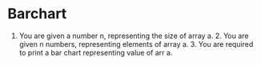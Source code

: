 # Barchart
1. You are given a number n, representing the size of array a. 2. You are given n numbers, representing elements of array a. 3. You are required to print a bar chart representing value of arr a.
